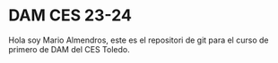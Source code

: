<h1> DAM CES 23-24 </h1>
<p>Hola soy Mario Almendros, este es el repositori de git para el curso de primero de DAM del CES Toledo.</p>
